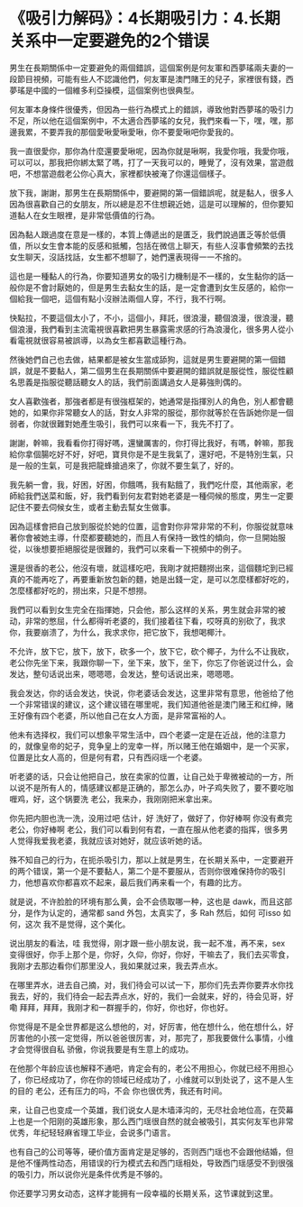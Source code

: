 # 《吸引力解码》：4长期吸引力：4.长期关系中一定要避免的2个错误

男生在長期關係中一定要避免的兩個錯誤，這個案例是何友軍和西夢瑤兩夫妻的一段節目視頻，可能有些人不認識他們，何友軍是澳門賭王的兒子，家裡很有錢，西夢瑤是中國的一個維多利亞操模，這個案例也很典型。

何友軍本身條件很優秀，但因為一些行為模式上的錯誤，導致他對西夢瑤的吸引力不足，所以他在這個案例中，不太適合西夢瑤的女兒，我們來看一下，嘿，嘿，那邊我累，不要弄我的那個愛啾愛啾愛啾，你不要愛啾吧你愛我的。

我一直很愛你，那你為什麼還要愛啾呢，因為你就是啾啊，我愛你哦，我愛你哦，可以可以，那我把你綁太緊了嗎，打了一天我可以的，睡覺了，沒有效果，當遊戲吧，不想當遊戲老公你心真大，家裡都快被淹了你還這個樣子。

放下我，謝謝，那男生在長期關係中，要避開的第一個錯誤呢，就是黏人，很多人因為很喜歡自己的女朋友，所以總是忍不住想親近她，這是可以理解的，但你要知道黏人在女生眼裡，是非常低價值的行為。

因為黏人跟過度在意是一樣的，本質上傳遞出的是匱乏，我們說過匱乏等於低價值，所以女生會本能的反感和抵觸，包括在微信上聊天，有些人沒事會頻繁的去找女生聊天，沒話找話，女生都不想聊了，她們還表現得一一不捨的。

這也是一種黏人的行為，你要知道男女的吸引力機制是不一樣的，女生黏你的話一般你是不會討厭她的，但是男生去黏女生的話，是一定會遭到女生反感的，給你一個給我一個吧，這個有點小沒辦法兩個人穿，不行，我不行啊。

快點拉，不要這個太小了，不小，這個小，拜託，很浪漫，聽個浪漫，很浪漫，聽個浪漫，我們看到主流電視很喜歡把男生暴露需求感的行為浪漫化，很多男人從小看電視就很容易被誤導，以為女生都喜歡這種行為。

然後她們自己也去做，結果都是被女生當成舔狗，這就是男生要避開的第一個錯誤，就是不要黏人，第二個男生在長期關係中要避開的錯誤就是服從性，服從性顧名思義是指服從聽話聽女人的話，我們前面講過女人是募強則偶的。

女人喜歡強者，那強者都是有很強框架的，她通常是指揮別人的角色，別人都會聽她的，如果你非常聽女人的話，對女人非常的服從，那你就等於在告訴她你是一個弱者，你就很難對她產生吸引，我們可以來看一下，我先不打了。

謝謝，幹嘛，我看看你打得好嗎，還蠻厲害的，你打得比我好，有嗎，幹嘛，那我給你拿個腸吃好不好，好吧，寶貝你是不是生我氣了，還好吧，不是特別生氣，只是一般的生氣，可是我把龍蜂搶過來了，你就不要生氣了，好的。

我先躺一會，我，好困，好困，你餓嗎，我有點餓了，我們吃什麼，其他兩家，老師給我們送菜和飯，好，我們看到何友君對她老婆是一種伺候的態度，男生一定要記住不要去伺候女生，或者主動去幫女生做事。

因為這樣會把自己放到服從於她的位置，這會對你非常非常的不利，你服從就意味著你會被她主導，什麼都要聽她的，而且人有保持一致性的傾向，你一旦開始服從，以後想要拒絕服從是很難的，我們可以來看一下視頻中的例子。

還是很香的老公，他沒有壞，就這樣吃吧，我剛才就把麵撈出來，這個麵坨到已經真的不能再吃了，再要重新放包新的麵，她是出錢一定，是可以怎麼樣都好吃的，怎麼樣都好吃的，撈出來，只是不想撈。

我們可以看到女生完全在指揮她，只会他，那么这样的关系，男生就会非常的被动，非常的憋屈，什么都得听老婆的，我们接着往下看，哎呀真的别砍了，我求你，我要崩溃了，为什么，我求求你，把它放下，我想喝椰汁。

不允许，放下它，放下，放下，砍多一个，放下它，砍个椰子，为什么不让我砍，老公你先坐下来，我跟你聊一下，坐下来，放下，坐下，你忘了你爸说过什么，会发达，整句话说出来，嗯嗯嗯，会发达，整句话说出来，嗯嗯嗯。

我会发达，你的话会发达，快说，你老婆话会发达，这里非常有意思，他爸给了他一个非常错误的建议，这个建议错在哪里呢，我们知道他爸是澳门赌王和红绅，赌王好像有四个老婆，所以他自己在女人方面，是非常富裕的人。

他未有选择权，我们可以想象平常生活中，四个老婆一定是在近战，他的注意力的，就像皇帝的妃子，竞争皇上的宠幸一样，所以赌王他在婚姻中，是一个买家，位置是比女人高的，但是何有君，只有西闷瑶一个老婆。

听老婆的话，只会让他把自己，放在卖家的位置，让自己处于卑微被动的一方，所以说不是所有人的，情感建议都是正确的，那怎么办，叶子鸡失败了，要不要吃咖喱鸡，好，这个锅要洗 老公，我来办，我刚刚把米拿出来。

你先把内胆也洗一洗，没用过吧 估计，好 洗好了，做好了，你好棒啊 你没有煮完 老公，你好棒啊 老公，我们可以看到何有君，一直在服从他老婆的指挥，很多男人觉得我爱我老婆，我就应该对她好，就应该听她的话。

殊不知自己的行为，在扼杀吸引力，那以上就是男生，在长期关系中，一定要避开的两个错误，第一个是不要黏人，第二个是不要服从，否则你很难保持你的吸引力，他想喜欢你都喜欢不起来，最后我们再来看一个，有趣的比方。

就是说，不许脸脸的环境有那么黄，会不会债取哪一种，这也是 dawk，而且这部分，是作为认定的，通常都 sand 外包，太真实了，多 Rah 然后，如何 可isso 如何，这次 我不是觉得，这个美化。

说出朋友的看法，哇 我觉得，刚才跟一些小朋友说，我一起不准，再不来，sex 变得很好，你手上那个是，你好，久仰，你好，你好，干嘛去了，我们去买零食，我刚才去那边看你们那里没人，我如果就过来，我去弄点水。

在哪里弄水，进去自己摘，对，我们待会可以试一下，那你们先去弄你要弄水你找我去，好的，我们待会一起去弄点水，好的，我们一会就来，好的，待会见哥，好嘞 拜拜，拜拜，我刚才和一群握手的，你好，你也好，你也好。

你觉得是不是全世界都是这么想他的，对，好厉害，他在想什么，他在想什么，好厉害他的小孩一定觉得，所以爸爸很厉害，对，那完了，那我要做什么事情，小维才会觉得很自私 骄傲，你说我要是有生意上的成功。

在他那个年龄应该也解释不通吧，肯定会有的，老公不用担心，你就已经不用担心了，你已经成功了，你在你的领域已经成功了，小维就可以到处说了，这不是人生的目的 老公，还有压力的吗，不会 你也很优秀，我还有时间。

来，让自己也变成一个英雄，我们说女人是木墙泽沟的，无尽社会地位高，在荧幕上也是一个阳刚的英雄形象，那么西门瑶很自然的就会被吸引，其实何友军也非常优秀，年纪轻轻麻省理工毕业，会说多门语言。

也有自己的公司等等，硬价值方面肯定是足够的，否则西门瑶也不会跟他结婚，但是他不懂两性动态，用错误的行为模式去和西门瑶相处，导致西门瑶感受不到很强的吸引力，所以说你光是条件优秀是不够的。

你还要学习男女动态，这样才能拥有一段幸福的长期关系，这节课就到这里。